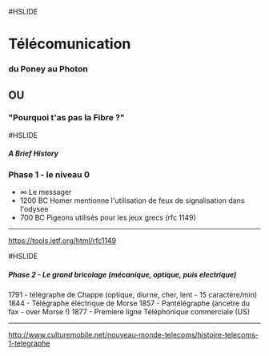 #HSLIDE

# Télécomunication
### du Poney au Photon
## OU
### "Pourquoi t'as pas la Fibre ?"

#HSLIDE
##### A Brief History
### Phase 1 - le niveau 0
* ∞  Le messager
* 1200 BC Homer mentionne l'utilisation de feux de signalisation dans l'odysee
* 700 BC Pigeons utilisés pour les jeux grecs (rfc 1149)
- - -
 https://tools.ietf.org/html/rfc1149

#HSLIDE
##### Phase 2 - Le grand bricolage (mécanique, optique, puis electrique)
1791 - télégraphe de Chappe (optique, diurne, cher, lent - 15 caractère/min)
1844 - Télégraphe éléctrique de Morse
1857 - Pantélégraphe (ancetre du fax - over Morse !)
1877 - Premiere ligne Téléphonique commerciale (US)
- - -
http://www.culturemobile.net/nouveau-monde-telecoms/histoire-telecoms-1-telegraphe

